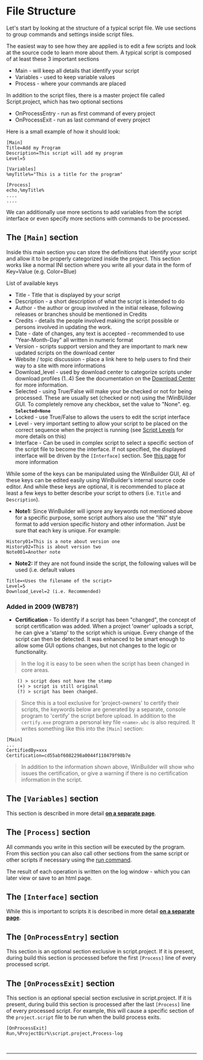 <h1>File Structure</h1>

Let's start by looking at the structure of a typical script file.
We use sections to group commands and settings inside script files.



The easiest way to see how they are applied is to edit a few scripts and look at the source code to learn more about them. A typical script is composed of at least these 3 important sections
  * Main - will keep all details that identify your script
  * Variables - used to keep variable values
  * Process - where your commands are placed

In addition to the script files, there is a master project file called Script.project, which has two optional sections
  * OnProcessEntry - run as first command of every project
  * OnProcessExit - run as last command of every project

Here is a small example of how it should look:
```
[Main]
Title=Add my Program
Description=This script will add my program
Level=5

[Variables]
%myTitle%="This is a title for the program"

[Process]
echo,%myTitle%
....
....
```

We can additionally use more sections to add variables from the script interface or even specify more sections with commands to be processed.

## The `[Main]` section ##

Inside this main section you can store the definitions that identify your script and allow it to be properly categorized inside the project. This section works like a normal INI section where you write all your data in the form of Key=Value (e.g. Color=Blue)

List of available keys
  * Title - Title that is displayed by your script
  * Description - a short description of what the script is intended to do
  * Author - the author or group involved in the initial release, following releases or branches should be mentioned in Credits
  * Credits - details the people involved making the script possible or persons involved in updating the work.
  * Date - date of changes, any text is accepted - recommended to use "Year-Month-Day" all written in numeric format
  * Version - scripts support version and they are important to mark new updated scripts on the download center
  * Website / topic discussion - place a link here to help users to find their way to a site with more informations
  * Download\_level - used by download center to categorize scripts under download profiles (1..4) See the documentation on the [Download Center](wbtools#Download_Center.md) for more information.
  * Selected - using True/False will make your be checked or not for being processed. These are usually set (checked or not) using the !WinBUilder GUI. To completely remove any checkbox, set the value to "None". eg. **`Selected=None`**
  * Locked - use True/False to allows the users to edit the script interface
  * Level - very important setting to allow your script to be placed on the correct sequence when the project is running (see [Script Levels](wbscriptlevels#Script_Levels.md) for more details on this)
  * Interface - Can be used in complex script to select a specific section of the script file to become the interface. If not specified, the displayed interface will be driven by the `[Interface]` section. See [this page](wbinterface_gui.md) for more information

While some of the keys can be manipulated using the WinBuilder GUI, All of these keys can be edited easily using WinBuilder's internal source code editor. And while these keys are optional, it is recommended to place at least a few keys to better describe your script to others (i.e. `Title` and `Description`).

  * **Note1:** Since WinBuilder will ignore any keywords not mentioned above for a specific purpose, some script authors also use the "INI" style format to add version specific history and other information.  Just be sure that each key is unique. For example:
```
History01=This is a note about version one
History02=This is about version two
Note001=Another note
```

  * **Note2:** If they are not found inside the script, the following values will be used (i.e. default values
```
Title=<Uses the filename of the script>
Level=5
Download_Level=2 (i.e. Recommended)
```

### Added in 2009 (WB78?) ###
  * **Certification** - To identify if a script has been "changed", the concept of script certification was added. When a project 'owner' uploads a script, he can give a 'stamp' to the script which is unique. Every change of the script can then be detected.  It was enhanced to be smart enough to allow some GUI options changes, but not changes to the logic or functionality.

> In the log it is easy to be seen when the script has been changed in core areas.
```
    () > script does not have the stamp
    (+) > script is still original
    (?) > script has been changed.
```

> Since this is a tool exclusive for 'project-owners' to certify their scripts, the keywords below are generated by a separate, console program to 'certify' the script before upload. In addition to the `certify.exe` program a personal key file `<name>.wbc` is also required.
> It writes something like this into the `[Main]` section:
```
[Main]
...
CertifiedBy=xxx
Certification=cd55abf6082298a0044f110479f98b7e
```
> In addition to the information shown above, WinBuilder will show who issues the certification, or give a warning if there is no certification information in the script.

## The `[Variables]` section ##

This section is described in more detail **[on a separate page](wbscriptvariables.md)**.


## The `[Process]` section ##

All commands you write in this section will be executed by the program.
From this section you can also call other sections from the same script or other scripts if necessary using the [run command](run.md).

The result of each operation is written on the log window - which you can later view or save to an html page.


## The `[Interface]` section ##
While this is important to scripts it is described in more detail **[on a separate page](wbinterface_gui.md)**.


## The `[OnProcessEntry]` section ##

This section is an optional section exclusive in script.project. If it is present, during build this section is processed before the first `[Process]` line of every processed script.


## The `[OnProcessExit]` section ##

This section is an optional special section exclusive in script.project.
If it is present, during build this section is processed after the last `[Process]` line of every processed script. For example, this will cause a specific section of the `project.script` file to be run when the build process exits.
```
[OnProcessExit]
Run,%ProjectDir%\script.project,Process-log 
```

<br>
<hr />